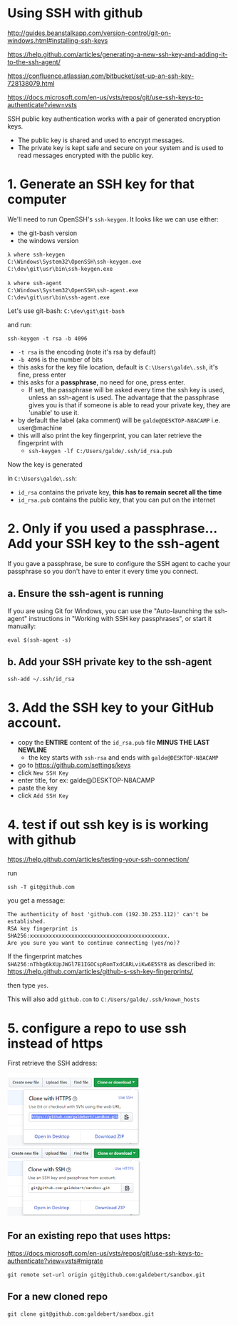 # Using SSH with github

http://guides.beanstalkapp.com/version-control/git-on-windows.html#installing-ssh-keys

https://help.github.com/articles/generating-a-new-ssh-key-and-adding-it-to-the-ssh-agent/

https://confluence.atlassian.com/bitbucket/set-up-an-ssh-key-728138079.html

https://docs.microsoft.com/en-us/vsts/repos/git/use-ssh-keys-to-authenticate?view=vsts

SSH public key authentication works with a pair of generated encryption keys.
- The public key is shared and used to encrypt messages.
- The private key is kept safe and secure on your system and is used to read messages encrypted with the public key.

# 1. Generate an SSH key for that computer

We'll need to run OpenSSH's `ssh-keygen`. It looks like we can use either:
- the git-bash version
- the windows version

```
λ where ssh-keygen
C:\Windows\System32\OpenSSH\ssh-keygen.exe
C:\dev\git\usr\bin\ssh-keygen.exe

λ where ssh-agent
C:\Windows\System32\OpenSSH\ssh-agent.exe
C:\dev\git\usr\bin\ssh-agent.exe
```

Let's use git-bash: `C:\dev\git\git-bash`

and run:
```
ssh-keygen -t rsa -b 4096
```
- `-t rsa` is the encoding (note it's rsa by default)
- `-b 4096` is the number of bits
- this asks for the key file location, default is `C:\Users\galde\.ssh`, it's fine, press enter
- this asks for a **passphrase**, no need for one, press enter.
  - If set, the passphrase will be asked every time the ssh key is used, unless an ssh-agent is used. The advantage that the passphrase gives you is that if someone is able to read your private key, they are 'unable' to use it.
- by default the label (aka comment) will be `galde@DESKTOP-N8ACAMP` i.e. user@machine
- this will also print the key fingerprint, you can later retrieve the fingerprint with
  - `ssh-keygen -lf C:/Users/galde/.ssh/id_rsa.pub`

Now the key is generated

in `C:\Users\galde\.ssh`:
- `id_rsa` contains the private key, **this has to remain secret all the time**
- `id_rsa.pub` contains the public key, that you can put on the internet


# 2. Only if you used a passphrase... Add your SSH key to the ssh-agent

If you gave a passphrase, be sure to configure the SSH agent to cache your passphrase so you don't have to enter it every time you connect.

## a. Ensure the ssh-agent is running

If you are using Git for Windows, you can use the "Auto-launching the ssh-agent" instructions in "Working with SSH key passphrases", or start it manually:
```
eval $(ssh-agent -s)
```

## b. Add your SSH private key to the ssh-agent

```
ssh-add ~/.ssh/id_rsa
```

# 3. Add the SSH key to your GitHub account.

- copy the **ENTIRE** content of the `id_rsa.pub` file **MINUS THE LAST NEWLINE**
  - the key starts with `ssh-rsa` and ends with `galde@DESKTOP-N8ACAMP`
- go to https://github.com/settings/keys
- click `New SSH Key`
- enter title, for ex: galde@DESKTOP-N8ACAMP
- paste the key
- click `Add SSH Key`

# 4. test if out ssh key is is working with github

https://help.github.com/articles/testing-your-ssh-connection/

run

```
ssh -T git@github.com
```

you get a message:
```
The authenticity of host 'github.com (192.30.253.112)' can't be established.
RSA key fingerprint is SHA256:xxxxxxxxxxxxxxxxxxxxxxxxxxxxxxxxxxxxxxxxxxx.
Are you sure you want to continue connecting (yes/no)?
```

If the fingerprint matches `SHA256:nThbg6kXUpJWGl7E1IGOCspRomTxdCARLviKw6E5SY8` as described in:
https://help.github.com/articles/github-s-ssh-key-fingerprints/,

then type `yes`.

This will also add `github.com` to `C:/Users/galde/.ssh/known_hosts`


# 5. configure a repo to use ssh instead of https

First retrieve the SSH address:

<img width="300" src="using-ssh-with-github.md.img/2018-08-10-15-31-11.png">
<img width="300" src="using-ssh-with-github.md.img/2018-08-10-15-31-32.png">

## For an existing repo that uses https:

https://docs.microsoft.com/en-us/vsts/repos/git/use-ssh-keys-to-authenticate?view=vsts#migrate

```
git remote set-url origin git@github.com:galdebert/sandbox.git
```

## For a new cloned repo

```
git clone git@github.com:galdebert/sandbox.git
```
